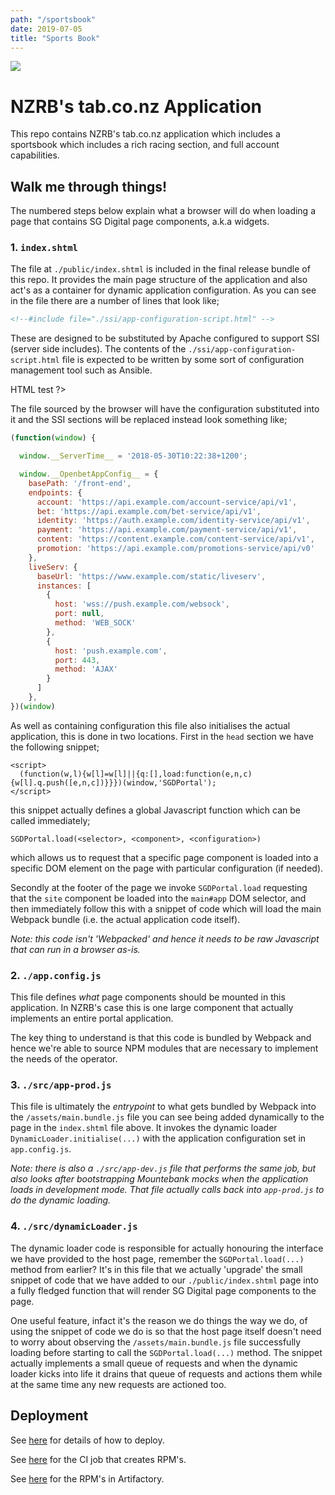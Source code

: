 ```yaml
---
path: "/sportsbook"
date: 2019-07-05
title: "Sports Book"
---
```


![](https://source.unsplash.com/user/erondu)

# NZRB's tab.co.nz Application

This repo contains NZRB's tab.co.nz application which includes a sportsbook which
includes a rich racing section, and full account capabilities.

## Walk me through things!

The numbered steps below explain what a browser will do when loading a page that
contains SG Digital page components, a.k.a widgets.

### 1. `index.shtml`

The file at `./public/index.shtml` is included in the final release bundle of
this repo. It provides the main page structure of the application and also act's
as a container for dynamic application configuration. As you can see in the file
there are a number of lines that look like;

```html
<!--#include file="./ssi/app-configuration-script.html" -->
```

These are designed to be substituted by Apache configured to support SSI (server
side includes). The contents of the `./ssi/app-configuration-script.html` file is
expected to be written by some sort of configuration management tool such as Ansible.

<?
  <h1>HTML test</h1>
?>

The file sourced by the browser will have the configuration substituted into it
and the SSI sections will be replaced instead look something like;

```javascript
(function(window) {

  window.__ServerTime__ = '2018-05-30T10:22:38+1200';

  window.__OpenbetAppConfig__ = {
    basePath: '/front-end',
    endpoints: {
      account: 'https://api.example.com/account-service/api/v1',
      bet: 'https://api.example.com/bet-service/api/v1',
      identity: 'https://auth.example.com/identity-service/api/v1',
      payment: 'https://api.example.com/payment-service/api/v1',
      content: 'https://content.example.com/content-service/api/v1',
      promotion: 'https://api.example.com/promotions-service/api/v0'
    },
    liveServ: {
      baseUrl: 'https://www.example.com/static/liveserv',
      instances: [
        {
          host: 'wss://push.example.com/websock',
          port: null,
          method: 'WEB_SOCK'
        },
        {
          host: 'push.example.com',
          port: 443,
          method: 'AJAX'
        }
      ]
    },
})(window)
```

As well as containing configuration this file also initialises the actual application,
this is done in two locations. First in the `head` section we have the following
snippet;

```
<script>
  (function(w,l){w[l]=w[l]||{q:[],load:function(e,n,c){w[l].q.push([e,n,c])}}})(window,'SGDPortal');
</script>
```

this snippet actually defines a global Javascript function which can be called immediately;

```
SGDPortal.load(<selector>, <component>, <configuration>)
```

which allows us to request that a specific page component is loaded into a specific 
DOM element on the page with particular configuration (if needed).

Secondly at the footer of the page we invoke `SGDPortal.load` requesting that the
`site` component be loaded into the `main#app` DOM selector, and then immediately
follow this with a snippet of code which will load the main Webpack bundle (i.e.
the actual application code itself).

_Note: this code isn't 'Webpacked' and hence it needs to be raw Javascript that
can run in a browser as-is._

### 2. `./app.config.js`

This file defines *what* page components should be mounted in this application. In
NZRB's case this is one large component that actually implements an entire portal
application.

The key thing to understand is that this code is bundled by Webpack and hence we're
able to source NPM modules that are necessary to implement the needs of the operator.

### 3. `./src/app-prod.js`

This file is ultimately the *entrypoint* to what gets bundled by Webpack into the
`/assets/main.bundle.js` file you can see being added dynamically to the page in
the `index.shtml` file above. It invokes the dynamic loader
`DynamicLoader.initialise(...)` with the application configuration set in
`app.config.js`. 

_Note: there is also a `./src/app-dev.js` file that performs the same job, but also
looks after bootstrapping Mountebank mocks when the application loads in development
mode. That file actually calls back into `app-prod.js` to do the dynamic loading._

### 4. `./src/dynamicLoader.js`

The dynamic loader code is responsible for actually honouring the interface we have
provided to the host page, remember the `SGDPortal.load(...)` method from earlier?
It's in this file that we actually 'upgrade' the small snippet of code that we have
added to our `./public/index.shtml` page into a fully fledged function that will
render SG Digital page components to the page.

One useful feature, infact it's the reason we do things the way we do, of using the
snippet of code we do is so that the host page itself doesn't need to worry about
observing the `/assets/main.bundle.js` file successfully loading before starting to
call the `SGDPortal.load(...)` method. The snippet actually implements a small
queue of requests and when the dynamic loader kicks into life it drains that queue
of requests and actions them while at the same time any new requests are actioned too.


## Deployment

See [here](https://wiki.openbet.com/display/OBFE/Web+App+Deployment) for details of how to deploy.

See [here](https://nzrb.jm.dev.openbet.com/job/nzrb-frontend-webapp-pipeline/job/master/) for the CI job that creates RPM's.

See [here](https://artifactory.int.openbet.com/artifactory/webapp/#/artifacts/browse/tree/General/nzrb-candidate-local/com/openbet/nzracingboard/openbet-front-end-webapp) for the RPM's in Artifactory.
